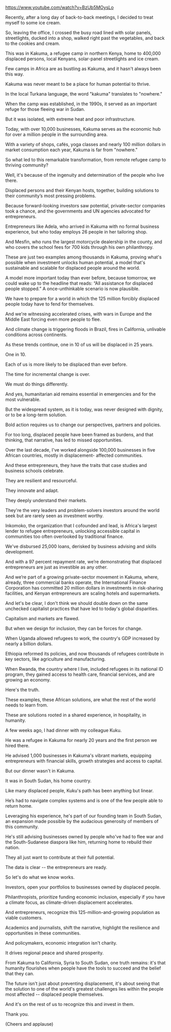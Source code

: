 https://www.youtube.com/watch?v=BzUb5MOysLo 

Recently, after a long day of back-to-back meetings, I decided to treat myself to some ice cream.

So, leaving the office, I crossed the busy road lined with solar panels, streetlights, ducked into a shop, walked right past the vegetables, and back to the cookies and cream.

This was in Kakuma, a refugee camp in northern Kenya, home to 400,000 displaced persons, local Kenyans, solar-panel streetlights and ice cream.

Few camps in Africa are as bustling as Kakuma, and it hasn't always been this way.

Kakuma was never meant to be a place for human potential to thrive.

In the local Turkana language, the word "kakuma" translates to "nowhere."

When the camp was established, in the 1990s, it served as an important refuge for those fleeing war in Sudan.

But it was isolated, with extreme heat and poor infrastructure.

Today, with over 10,000 businesses, Kakuma serves as the economic hub for over a million people in the surrounding area.

With a variety of shops, cafés, yoga classes and nearly 100 million dollars in market consumption each year, Kakuma is far from "nowhere."

So what led to this remarkable transformation, from remote refugee camp to thriving community?

Well, it's because of the ingenuity and determination of the people who live there.

Displaced persons and their Kenyan hosts, together, building solutions to their community’s most pressing problems.

Because forward-looking investors saw potential, private-sector companies took a chance, and the governments and UN agencies advocated for entrepreneurs.

Entrepreneurs like Adela, who arrived in Kakuma with no formal business experience, but who today employs 26 people in her tailoring shop.

And Mesfin, who runs the largest motorcycle dealership in the county, and who covers the school fees for 700 kids through his own philanthropy.

These are just two examples among thousands in Kakuma, proving what's possible when investment unlocks human potential, a model that's sustainable and scalable for displaced people around the world.

A model more important today than ever before, because tomorrow, we could wake up to the headline that reads: “All assistance for displaced people stopped.” A once-unthinkable scenario is now plausible.

We have to prepare for a world in which the 125 million forcibly displaced people today have to fend for themselves.

And we're witnessing accelerated crises, with wars in Europe and the Middle East forcing even more people to flee.

And climate change is triggering floods in Brazil, fires in California, unlivable conditions across continents.

As these trends continue, one in 10 of us will be displaced in 25 years.

One in 10.

Each of us is more likely to be displaced than ever before.

The time for incremental change is over.

We must do things differently.

And yes, humanitarian aid remains essential in emergencies and for the most vulnerable.

But the widespread system, as it is today, was never designed with dignity, or to be a long-term solution.

Bold action requires us to change our perspectives, partners and policies.

For too long, displaced people have been framed as burdens, and that thinking, that narrative, has led to missed opportunities.

Over the last decade, I've worked alongside 100,000 businesses in five African countries, mostly in displacement- affected communities.

And these entrepreneurs, they have the traits that case studies and business schools celebrate.

They are resilient and resourceful.

They innovate and adapt.

They deeply understand their markets.

They're the very leaders and problem-solvers investors around the world seek but are rarely seen as investment worthy.

Inkomoko, the organization that I cofounded and lead, is Africa's largest lender to refugee entrepreneurs, unlocking accessible capital in communities too often overlooked by traditional finance.

We've disbursed 25,000 loans, derisked by business advising and skills development.

And with a 97 percent repayment rate, we’re demonstrating that displaced entrepreneurs are just as investible as any other.

And we’re part of a growing private-sector movement in Kakuma, where, already, three commercial banks operate, the International Finance Corporation has committed 20 million dollars in investments in risk-sharing facilities, and Kenyan entrepreneurs are scaling hotels and supermarkets.

And let's be clear, I don't think we should double down on the same unchecked capitalist practices that have led to today's global disparities.

Capitalism and markets are flawed.

But when we design for inclusion, they can be forces for change.

When Uganda allowed refugees to work, the country's GDP increased by nearly a billion dollars.

Ethiopia reformed its policies, and now thousands of refugees contribute in key sectors, like agriculture and manufacturing.

When Rwanda, the country where I live, included refugees in its national ID program, they gained access to health care, financial services, and are growing an economy.

Here's the truth.

These examples, these African solutions, are what the rest of the world needs to learn from.

These are solutions rooted in a shared experience, in hospitality, in humanity.

A few weeks ago, I had dinner with my colleague Kuku.

He was a refugee in Kakuma for nearly 20 years and the first person we hired there.

He advised 1,000 businesses in Kakuma's vibrant markets, equipping entrepreneurs with financial skills, growth strategies and access to capital.

But our dinner wasn't in Kakuma.

It was in South Sudan, his home country.

Like many displaced people, Kuku's path has been anything but linear.

He’s had to navigate complex systems and is one of the few people able to return home.

Leveraging his experience, he's part of our founding team in South Sudan, an expansion made possible by the audacious generosity of members of this community.

He's still advising businesses owned by people who've had to flee war and the South-Sudanese diaspora like him, returning home to rebuild their nation.

They all just want to contribute at their full potential.

The data is clear -- the entrepreneurs are ready.

So let's do what we know works.

Investors, open your portfolios to businesses owned by displaced people.

Philanthropists, prioritize funding economic inclusion, especially if you have a climate focus, as climate-driven displacement accelerates.

And entrepreneurs, recognize this 125-million-and-growing population as viable customers.

Academics and journalists, shift the narrative, highlight the resilience and opportunities in these communities.

And policymakers, economic integration isn't charity.

It drives regional peace and shared prosperity.

From Kakuma to California, Syria to South Sudan, one truth remains: it's that humanity flourishes when people have the tools to succeed and the belief that they can.

The future isn't just about preventing displacement, it's about seeing that the solution to one of the world's greatest challenges lies within the people most affected -- displaced people themselves.

And it's on the rest of us to recognize this and invest in them.

Thank you.

(Cheers and applause)